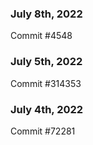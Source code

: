 ### July 8th, 2022

Commit #4548

### July 5th, 2022

Commit #314353


### July 4th, 2022

Commit #72281
